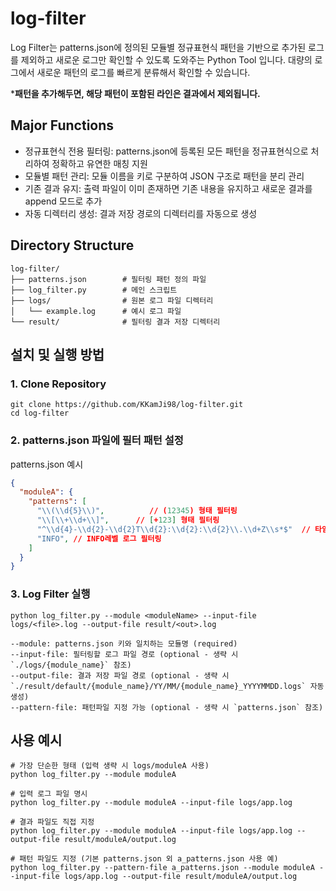 # log-filter

Log Filter는 patterns.json에 정의된 모듈별 정규표현식 패턴을 기반으로 추가된 로그를 제외하고 새로운 로그만 확인할 수 있도록 도와주는 Python Tool 입니다. 대량의 로그에서 새로운 패턴의 로그를 빠르게 분류해서 확인할 수 있습니다.

***패턴을 추가해두면, 해당 패턴이 포함된 라인은 결과에서 제외됩니다.**

## Major Functions

- 정규표현식 전용 필터링: patterns.json에 등록된 모든 패턴을 정규표현식으로 처리하여 정확하고 유연한 매칭 지원
- 모듈별 패턴 관리: 모듈 이름을 키로 구분하여 JSON 구조로 패턴을 분리 관리
- 기존 결과 유지: 출력 파일이 이미 존재하면 기존 내용을 유지하고 새로운 결과를 append 모드로 추가
- 자동 디렉터리 생성: 결과 저장 경로의 디렉터리를 자동으로 생성

## Directory Structure

```shell
log-filter/
├── patterns.json        # 필터링 패턴 정의 파일
├── log_filter.py        # 메인 스크립트
├── logs/                # 원본 로그 파일 디렉터리
│   └── example.log      # 예시 로그 파일
└── result/              # 필터링 결과 저장 디렉터리
```

## 설치 및 실행 방법

### 1. Clone Repository

```shell
git clone https://github.com/KKamJi98/log-filter.git
cd log-filter
```

### 2. patterns.json 파일에 필터 패턴 설정

patterns.json 예시

```json
{
  "moduleA": {
    "patterns": [
      "\\(\\d{5}\\)",          // (12345) 형태 필터링
      "\\[\\+\\d+\\]",      // [+123] 형태 필터링
      "^\\d{4}-\\d{2}-\\d{2}T\\d{2}:\\d{2}:\\d{2}\\.\\d+Z\\s*$"  // 타임스탬프만 있는 라인 필터링
      "INFO", // INFO레벨 로그 필터링
    ]
  }
}
```

### 3. Log Filter 실행

```shell
python log_filter.py --module <moduleName> --input-file logs/<file>.log --output-file result/<out>.log

--module: patterns.json 키와 일치하는 모듈명 (required)
--input-file: 필터링할 로그 파일 경로 (optional - 생략 시 `./logs/{module_name}` 참조)
--output-file: 결과 저장 파일 경로 (optional - 생략 시 `./result/default/{module_name}/YY/MM/{module_name}_YYYYMMDD.logs` 자동 생성)
--pattern-file: 패턴파일 지정 가능 (optional - 생략 시 `patterns.json` 참조)
```

## 사용 예시

```shell
# 가장 단순한 형태 (입력 생략 시 logs/moduleA 사용)
python log_filter.py --module moduleA

# 입력 로그 파일 명시
python log_filter.py --module moduleA --input-file logs/app.log

# 결과 파일도 직접 지정
python log_filter.py --module moduleA --input-file logs/app.log --output-file result/moduleA/output.log

# 패턴 파일도 지정 (기본 patterns.json 외 a_patterns.json 사용 예)
python log_filter.py --pattern-file a_patterns.json --module moduleA --input-file logs/app.log --output-file result/moduleA/output.log
```
